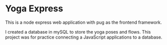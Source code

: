 # Yoga Express

This is a node express web application with pug as the frontend framework. 

I created a database in mySQL to store the yoga poses and flows. This project was for practice connecting a JavaScript applications to a database.
